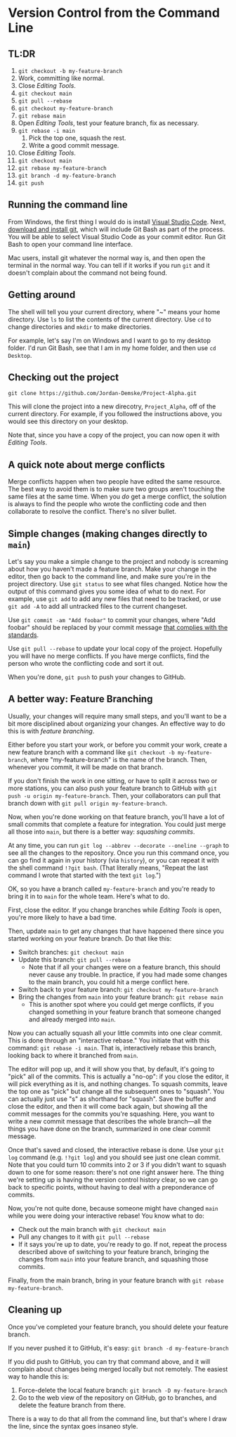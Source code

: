 # Version Control from the Command Line

## TL:DR

1. `git checkout -b my-feature-branch`
1. Work, committing like normal.
1. Close _Editing Tools_.
1. `git checkout main`
1. `git pull --rebase`
1. `git checkout my-feature-branch`
1. `git rebase main`
1. Open _Editing Tools_, test your feature branch, fix as necessary.
1. `git rebase -i main`
    1. Pick the top one, squash the rest.
    1. Write a good commit message.
1. Close _Editing Tools_.
1. `git checkout main`
1. `git rebase my-feature-branch`
1. `git branch -d my-feature-branch`
1. `git push`

## Running the command line

From Windows, the first thing I would do is install [Visual Studio Code](https://code.visualstudio.com/).
Next, [download and install git](https://git-scm.com/download/win), which will include Git Bash as part of the process. 
You will be able to select Visual Studio Code as your commit editor.
Run Git Bash to open your command line interface.

Mac users, install git whatever the normal way is, and then open the terminal in the normal way. You can tell if it works if you run `git` and it doesn't complain about the command not being found.

## Getting around

The shell will tell you your current directory, where "~" means your home directory. Use `ls` to list the contents of the current directory. Use `cd` to change directories and `mkdir` to make directories. 

For example, let's say I'm on Windows and I want to go to my desktop folder. I'd run Git Bash, see that I am in my home folder, and then use `cd Desktop`.

## Checking out the project

```
git clone https://github.com/Jordan-Demske/Project-Alpha.git
```

This will clone the project into a new direcotry, `Project_Alpha`, off of the current directory. For example, if you followed the instructions above, you would see this directory on your desktop.

Note that, since you have a copy of the project, you can now open it with _Editing Tools_.

## A quick note about merge conflicts

Merge conflicts happen when two people have edited the same resource. The best way to avoid them is to make sure two groups aren't touching the same 
files at the same time. When you _do_ get a merge conflict, the solution is always to find the people who wrote the conflicting code and then
collaborate to resolve the conflict. There's no silver bullet.

## Simple changes (making changes directly to `main`)

Let's say you make a simple change to the project and nobody is screaming about how you haven't made a feature branch. Make your change in the editor, 
then go back to the command line, and make sure you're in the project directory. Use `git status` to see what files changed. Notice how the output of this command gives
you some idea of what to do next. For example, use `git add` to add any new files that need to be tracked, or use `git add -A` to add all untracked files to 
the current changeset.

Use `git commit -am "Add foobar"` to commit your changes, where "Add foobar" should be replaced by your commit message [that complies with the standards](https://cbea.ms/git-commit/).

Use `git pull --rebase` to update your local copy of the project. Hopefully you will have no merge conflicts. If you have merge conflicts, find the person who wrote the 
conflicting code and sort it out.

When you're done, `git push` to push your changes to GitHub.

## A better way: Feature Branching

Usually, your changes will require many small steps, and you'll want to be a bit more disciplined about organizing your changes. An effective way to do this 
is with _feature branching_.

Either before you start your work, or before you commit your work, create a new feature branch with a command like `git checkout -b my-feature-branch`, where "my-feature-branch" is the name of the branch. Then, whenever you commit, it will be made on that branch. 

If you don't finish the work in one sitting, or have to split it across two 
or more stations, you can also push your feature branch to GitHub with `git push -u origin my-feature-branch`. Then,
your collaborators can pull that branch down with `git pull origin my-feature-branch`. 

Now, when you're done working on that feature branch, you'll have a lot of small commits that complete a feature for integration. 
You could just merge all those into `main`, but there is a better way: _squashing commits_.

At any time, you can run `git log --abbrev --decorate --oneline --graph` to see all the changes to the repository. Once you run this command once, you can go find it again in your history (via `history`), or you can repeat it with the shell command `!?git bash`. (That literally means, "Repeat the last command I wrote that started with the text `git log`.")

OK, so you have a branch called `my-feature-branch` and you're ready to bring it in to `main` for the whole team. Here's what to do.

First, close the editor. If you change branches while _Editing Tools_ is open, you're more likely to have a bad time.

Then, update `main` to get any changes that have happened there since you started working on your feature branch. Do that like this:
- Switch branches: `git checkout main`
- Update this branch: `git pull --rebase`
    -  Note that if all your changes were on a feature branch, this should never cause any trouble. In practice, if you had made some changes to the main branch, you could hit a merge conflict here.
- Switch back to your feature branch: `git checkout my-feature-branch`
- Bring the changes from `main` into your feature branch: `git rebase main`
    - This is another spot where you could get merge conflicts, if you changed something in your feature branch that someone changed and already merged into `main`.

Now you can actually squash all your little commits into one clear commit. This is done through an "interactive rebase."
You initiate that with this command: `git rebase -i main`. That is, interactively rebase this branch, looking back to where it branched from `main`.

The editor will pop up, and it will show you that, by default, it's going to "pick" all of the commits. This is actually a "no-op": if you close the editor,
it will pick everything as it is, and nothing changes. To squash commits, leave the top one as "pick" but change all the subsequent ones to "squash". You can
actually just use "s" as shorthand for "squash". Save the buffer and close the editor, and then it will come back again, but showing all the commit messages
for the commits you're squashing. Here, you want to write a new commit message that describes the whole branch&mdash;all the things you have done on the branch,
summarized in one clear commit message.

Once that's saved and closed, the interactive rebase is done. Use your `git log` command (e.g. `!?git log`) and you should see just one clean commit.
Note that you could turn 10 commits into 2 or 3 if you didn't want to squash down to one for some reason: there's not one right answer here. The thing
we're setting up is having the version control history clear, so we can go back to specific points, without having to deal with a preponderance of commits.

Now, you're not quite done, because someone might have changed `main` while you were doing your interactive rebase! You know what to do:
- Check out the main branch with `git checkout main`
- Pull any changes to it with `git pull --rebase`
- If it says you're up to date, you're ready to go. If not, repeat the process described above of switching to your feature branch, bringing the changes from `main` into your feature branch, and squashing those commits.

Finally, from the main branch, bring in your feature branch with `git rebase my-feature-branch`.

## Cleaning up

Once you've completed your feature branch, you should delete your feature branch.

If you never pushed it to GitHub, it's easy: `git branch -d my-feature-branch`

If you did push to GitHub, you can try that command above, and it will complain about changes being merged locally but not remotely. The easiest way to handle this is:
1. Force-delete the local feature branch: `git branch -D my-feature-branch`
2. Go to the web view of the repository on GitHub, go to branches, and delete the feature branch from there.

There is a way to do that all from the command line, but that's where I draw the line, since the syntax goes insaneo style.
